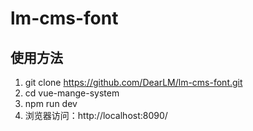# lm-cms-font
## 使用方法
1. git clone https://github.com/DearLM/lm-cms-font.git
2. cd vue-mange-system
3. npm run dev
4. 浏览器访问：http://localhost:8090/

